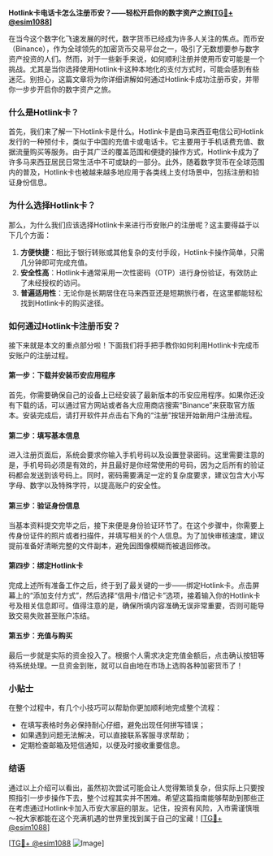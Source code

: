 **Hotlink卡电话卡怎么注册币安？——轻松开启你的数字资产之旅[[TG💪+ @esim1088](https://t.me/s/esim1088)]**

在当今这个数字化飞速发展的时代，数字货币已经成为许多人关注的焦点。而币安（Binance），作为全球领先的加密货币交易平台之一，吸引了无数想要参与数字资产投资的人们。然而，对于一些新手来说，如何顺利注册并使用币安可能是一个挑战。尤其是当你选择使用Hotlink卡这种本地化的支付方式时，可能会感到有些迷茫。别担心，这篇文章将为你详细讲解如何通过Hotlink卡成功注册币安，并带你一步步开启你的数字资产之旅。

### 什么是Hotlink卡？

首先，我们来了解一下Hotlink卡是什么。Hotlink卡是由马来西亚电信公司Hotlink发行的一种预付卡，类似于中国的充值卡或电话卡。它主要用于手机话费充值、数据流量购买等服务。由于其广泛的覆盖范围和便捷的操作方式，Hotlink卡成为了许多马来西亚居民日常生活中不可或缺的一部分。此外，随着数字货币在全球范围内的普及，Hotlink卡也被越来越多地应用于各类线上支付场景中，包括注册和验证身份信息。

### 为什么选择Hotlink卡？

那么，为什么我们应该选择Hotlink卡来进行币安账户的注册呢？这主要得益于以下几个方面：

1. **方便快捷**：相比于银行转账或其他复杂的支付手段，Hotlink卡操作简单，只需几分钟即可完成充值。
2. **安全性高**：Hotlink卡通常采用一次性密码（OTP）进行身份验证，有效防止了未经授权的访问。
3. **普遍适用性**：无论你是长期居住在马来西亚还是短期旅行者，在这里都能轻松找到Hotlink卡的购买途径。

### 如何通过Hotlink卡注册币安？

接下来就是本文的重点部分啦！下面我们将手把手教你如何利用Hotlink卡完成币安账户的注册过程。

#### 第一步：下载并安装币安应用程序

首先，你需要确保自己的设备上已经安装了最新版本的币安应用程序。如果你还没有下载的话，可以通过官方网站或者各大应用商店搜索“Binance”来获取官方版本。安装完成后，请打开软件并点击右下角的“注册”按钮开始新用户注册流程。

#### 第二步：填写基本信息

进入注册页面后，系统会要求你输入手机号码以及设置登录密码。这里需要注意的是，手机号码必须是有效的，并且最好是你经常使用的号码，因为之后所有的验证码都会发送到该号码上。同时，密码需要满足一定的复杂度要求，建议包含大小写字母、数字以及特殊字符，以提高账户的安全性。

#### 第三步：验证身份信息

当基本资料提交完毕之后，接下来便是身份验证环节了。在这个步骤中，你需要上传身份证件的照片或者扫描件，并填写相关的个人信息。为了加快审核速度，建议提前准备好清晰完整的文件副本，避免因图像模糊而被退回修改。

#### 第四步：绑定Hotlink卡

完成上述所有准备工作之后，终于到了最关键的一步——绑定Hotlink卡。点击屏幕上的“添加支付方式”，然后选择“信用卡/借记卡”选项，接着输入你的Hotlink卡号及相关信息即可。值得注意的是，确保所填内容准确无误非常重要，否则可能导致交易失败甚至账户冻结。

#### 第五步：充值与购买

最后一步就是实际的资金投入了。根据个人需求决定充值金额后，点击确认按钮等待系统处理。一旦资金到账，就可以自由地在市场上选购各种加密货币了！

### 小贴士

在整个过程中，有几个小技巧可以帮助你更加顺利地完成整个流程：

- 在填写表格时务必保持耐心仔细，避免出现任何拼写错误；
- 如果遇到问题无法解决，可以直接联系客服寻求帮助；
- 定期检查邮箱及短信通知，以便及时接收重要信息。

### 结语

通过以上介绍可以看出，虽然初次尝试可能会让人觉得繁琐复杂，但实际上只要按照指引一步步操作下去，整个过程其实并不困难。希望这篇指南能够帮助到那些正在考虑通过Hotlink卡加入币安大家庭的朋友。记住，投资有风险，入市需谨慎哦～祝大家都能在这个充满机遇的世界里找到属于自己的宝藏！[[TG💪+ @esim1088](https://t.me/s/esim1088)]

[[TG💪+ @esim1088](https://t.me/s/esim1088) ![Image](https://i.postimg.cc/4NQfJmqS/Snipaste-2025-05-13-00-14-12.png)]